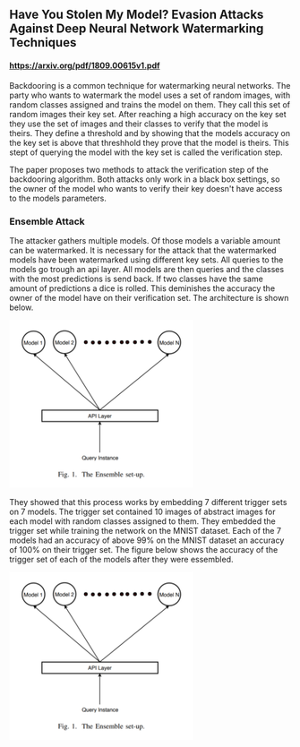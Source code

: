 ## Have You Stolen My Model? Evasion Attacks Against Deep Neural Network Watermarking Techniques
#### https://arxiv.org/pdf/1809.00615v1.pdf

Backdooring is a common technique for watermarking neural networks. The party who wants to watermark the model uses a set of random images, with random classes assigned and trains the model on them. They call this set of random images their key set. After reaching a high accuracy on the key set they use the set of images and their classes to verify that the model is theirs.
They define a threshold and by showing that the models accuracy on the key set is above that threshhold they prove that the model is theirs. This stept of querying
the model with the key set is called the verification step.

The paper proposes two methods to attack the verification step of the backdooring algorithm. Both attacks only work in a black box settings, so the owner of the model who wants to verify their key doesn't have access to the models parameters.

### Ensemble Attack

The attacker gathers multiple models. Of those models a variable amount can be watermarked. It is necessary for the attack that the watermarked models have been watermarked using different key sets. All queries to the models go trough an api layer. All models are then queries and the classes with the most predictions is send back. If two classes have the same amount of predictions a dice is rolled. This deminishes the accuracy the owner of the model have on their verification set.
The architecture is shown below.

<img src="https://raw.githubusercontent.com/dunky11/ml-papers-demystified/master/Have-You-Stolen-My-Model%3F-Evasion-Attacks-Against-Deep-Neural-Network-Watermarking-Techniques/media/table_1.png" width="auto" height="300">

They showed that this process works by embedding 7 different trigger sets on 7 models. The trigger set contained 10 images of abstract images for each model with random classes assigned to them. They embedded the trigger set while training the network on the MNIST dataset. Each of the 7 models had an accuracy of above 99% on the MNIST dataset an accuracy of 100% on their trigger set. The figure below shows the accuracy of the trigger set of each of the models after they were essembled.

<img src="https://raw.githubusercontent.com/dunky11/ml-papers-demystified/master/Have-You-Stolen-My-Model%3F-Evasion-Attacks-Against-Deep-Neural-Network-Watermarking-Techniques/media/table_1.png" width="auto" height="300">
